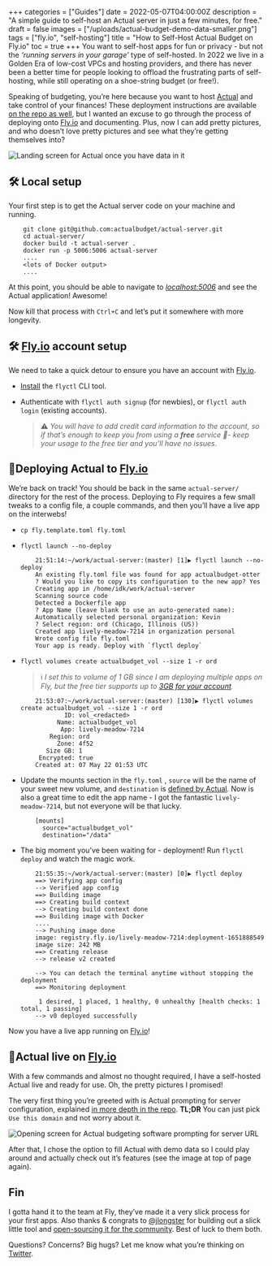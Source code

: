 +++
categories = ["Guides"]
date = 2022-05-07T04:00:00Z
description = "A simple guide to self-host an Actual server in just a few minutes, for free."
draft = false
images = ["/uploads/actual-budget-demo-data-smaller.png"]
tags = ["fly.io", "self-hosting"]
title = "How to Self-Host Actual Budget on Fly.io"
toc = true
+++
You want to self-host apps for fun or privacy - but not the _‘running servers in your garage’_ type of self-hosted. In 2022 we live in a Golden Era of low-cost VPCs and hosting providers, and there has never been a better time for people looking to offload the frustrating parts of self-hosting, while still operating on a shoe-string budget (or free!).

Speaking of budgeting, you’re here because you want to host [Actual](https://actualbudget.com/) and take control of your finances! These deployment instructions are available [on the repo as well](https://github.com/actualbudget/actual-server), but I wanted an excuse to go through the process of deploying onto [Fly.io](http://Fly.io) and documenting. Plus, now I can add pretty pictures, and who doesn’t love pretty pictures and see what they’re getting themselves into?

![Landing screen for Actual once you have data in it](/uploads/actual-budget-demo-data-smaller.png)

## 🛠️ Local setup

Your first step is to get the Actual server code on your machine and running.

```
    git clone git@github.com:actualbudget/actual-server.git
    cd actual-server/
    docker build -t actual-server .
    docker run -p 5006:5006 actual-server
    ....
    <lots of Docker output>
    ....
```

At this point, you should be able to navigate to _[localhost:5006](http://localhost:5006)_ and see the Actual application! Awesome!

Now kill that process with `Ctrl+C` and let’s put it somewhere with more longevity.

## 🛠️ [Fly.io](http://Fly.io) account setup

We need to take a quick detour to ensure you have an account with [Fly.io](http://Fly.io).

* [Install](https://fly.io/docs/getting-started/installing-flyctl/) the `flyctl` CLI tool.
* Authenticate with `flyctl auth signup` (for newbies), or `flyctl auth login` (existing accounts).

  > ⚠️ _You will have to add credit card information to the account, so if that’s enough to keep you from using a **free** service 🤷- keep your usage to the free tier and you’ll have no issues._

## 🤸Deploying Actual to [Fly.io](http://Fly.io)

We’re back on track! You should be back in the same `actual-server/` directory for the rest of the process. Deploying to Fly requires a few small tweaks to a config file, a couple commands, and then you’ll have a live app on the interwebs!

* `cp fly.template.toml fly.toml`
* `flyctl launch --no-deploy`
  ```
      21:51:14:~/work/actual-server:(master) [1]▶ flyctl launch --no-deploy
      An existing fly.toml file was found for app actualbudget-otter
      ? Would you like to copy its configuration to the new app? Yes
      Creating app in /home/idk/work/actual-server
      Scanning source code
      Detected a Dockerfile app
      ? App Name (leave blank to use an auto-generated name):
      Automatically selected personal organization: Kevin
      ? Select region: ord (Chicago, Illinois (US))
      Created app lively-meadow-7214 in organization personal
      Wrote config file fly.toml
      Your app is ready. Deploy with `flyctl deploy`
  ```
* `flyctl volumes create actualbudget_vol --size 1 -r ord`

  > ℹ️ _I set this to volume of 1 GB since I am deploying multiple apps on Fly, but the free tier supports up to_ [_3GB for your account_](https://fly.io/docs/about/pricing/#free-allowances)_._
  ```
      21:53:07:~/work/actual-server:(master) [130]▶ flyctl volumes create actualbudget_vol --size 1 -r ord
              ID: vol_<redacted>
            Name: actualbudget_vol
             App: lively-meadow-7214
          Region: ord
            Zone: 4f52
         Size GB: 1
       Encrypted: true
      Created at: 07 May 22 01:53 UTC
  ```
* Update the mounts section in the `fly.toml` , `source` will be the name of your sweet new volume, and `destination` is [defined by Actual](https://github.com/actualbudget/actual-server#persisting-server-data). Now is also a great time to edit the app name - I got the fantastic `lively-meadow-7214`, but not everyone will be that lucky.
  ```
      [mounts]
        source="actualbudget_vol"
        destination="/data"
  ```
* The big moment you’ve been waiting for - deployment! Run `flyctl deploy` and watch the magic work.
  ```
      21:55:35:~/work/actual-server:(master) [0]▶ flyctl deploy
      ==> Verifying app config
      --> Verified app config
      ==> Building image
      ==> Creating build context
      --> Creating build context done
      ==> Building image with Docker
      ....
      --> Pushing image done
      image: registry.fly.io/lively-meadow-7214:deployment-1651888549
      image size: 242 MB
      ==> Creating release
      --> release v2 created
      
      --> You can detach the terminal anytime without stopping the deployment
      ==> Monitoring deployment
      
       1 desired, 1 placed, 1 healthy, 0 unhealthy [health checks: 1 total, 1 passing]
      --> v0 deployed successfully
  ```

Now you have a live app running on [Fly.io](http://Fly.io)!

## 🌴Actual live on [Fly.io](http://Fly.io)

With a few commands and almost no thought required, I have a self-hosted Actual live and ready for use. Oh, the pretty pictures I promised!

The very first thing you’re greeted with is Actual prompting for server configuration, explained [in more depth in the repo](https://github.com/actualbudget/actual-server#configuring-the-server-url). **TL;DR** You can just pick `Use this domain` and not worry about it.

![Opening screen for Actual budgeting software prompting for server URL](/uploads/actual-budget-landing-smaller.png)

After that, I chose the option to fill Actual with demo data so I could play around and actually check out it’s features (see the image at top of page again).

## Fin

I gotta hand it to the team at Fly, they’ve made it a very slick process for your first apps. Also thanks & congrats to [@jlongster](https://twitter.com/jlongster) for building out a slick little tool and [open-sourcing it for the community](https://news.ycombinator.com/item?id=31206536). Best of luck to them both.

Questions? Concerns? Big hugs? Let me know what you’re thinking on [Twitter](https://twitter.com/maybekq).
